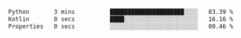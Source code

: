 <!--START_SECTION:waka-->

```txt
Python       3 mins          █████████████████████░░░░   83.39 %
Kotlin       0 secs          ████░░░░░░░░░░░░░░░░░░░░░   16.16 %
Properties   0 secs          ░░░░░░░░░░░░░░░░░░░░░░░░░   00.46 %
```

<!--END_SECTION:waka-->
